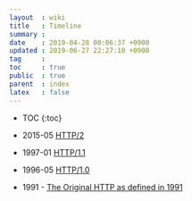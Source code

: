 ```yaml
---
layout  : wiki
title   : Timeline
summary : 
date    : 2019-04-28 00:06:37 +0900
updated : 2019-06-27 22:27:10 +0900
tag     : 
toc     : true
public  : true
parent  : index
latex   : false
---
```

* TOC
{:toc}

* 2015-05 [HTTP/2](https://tools.ietf.org/html/rfc7540 )
* 1997-01 [HTTP/1.1](https://tools.ietf.org/html/rfc2068 )
* 1996-05 [HTTP/1.0](https://tools.ietf.org/html/rfc1945 )
* 1991 - [The Original HTTP as defined in 1991](https://www.w3.org/Protocols/HTTP/AsImplemented.html )
